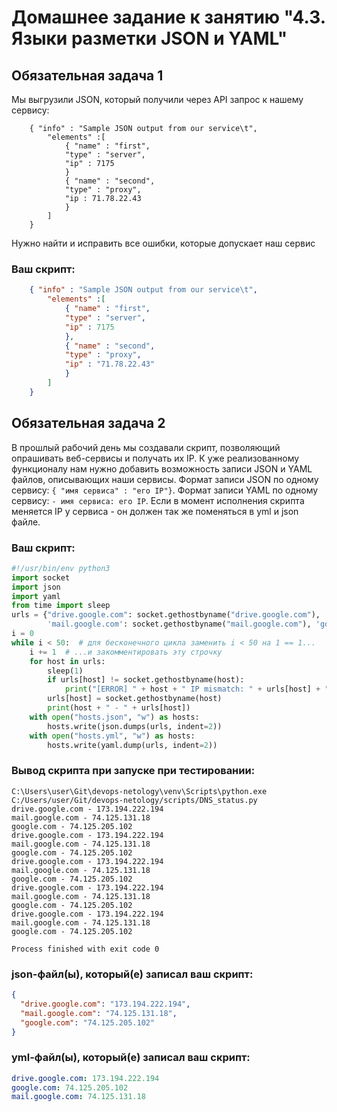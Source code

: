 # Домашнее задание к занятию "4.3. Языки разметки JSON и YAML"


## Обязательная задача 1
Мы выгрузили JSON, который получили через API запрос к нашему сервису:
```
    { "info" : "Sample JSON output from our service\t",
        "elements" :[
            { "name" : "first",
            "type" : "server",
            "ip" : 7175 
            }
            { "name" : "second",
            "type" : "proxy",
            "ip : 71.78.22.43
            }
        ]
    }
```
  Нужно найти и исправить все ошибки, которые допускает наш сервис

### Ваш скрипт:
```json
    { "info" : "Sample JSON output from our service\t",
        "elements" :[
            { "name" : "first",
            "type" : "server",
            "ip" : 7175 
            },
            { "name" : "second",
            "type" : "proxy",
            "ip" : "71.78.22.43"
            }
        ]
    }
```

## Обязательная задача 2
В прошлый рабочий день мы создавали скрипт, позволяющий опрашивать веб-сервисы и получать их IP. К уже реализованному функционалу нам нужно добавить возможность записи JSON и YAML файлов, описывающих наши сервисы. Формат записи JSON по одному сервису: `{ "имя сервиса" : "его IP"}`. Формат записи YAML по одному сервису: `- имя сервиса: его IP`. Если в момент исполнения скрипта меняется IP у сервиса - он должен так же поменяться в yml и json файле.

### Ваш скрипт:
```python
#!/usr/bin/env python3
import socket
import json
import yaml
from time import sleep
urls = {"drive.google.com": socket.gethostbyname("drive.google.com"),
        'mail.google.com': socket.gethostbyname("mail.google.com"), 'google.com': socket.gethostbyname("google.com")}
i = 0
while i < 50:  # для бесконечного цикла заменить i < 50 на 1 == 1...
    i += 1  # ...и закомментировать эту строчку
    for host in urls:
        sleep(1)
        if urls[host] != socket.gethostbyname(host):
            print("[ERROR] " + host + " IP mismatch: " + urls[host] + " " + socket.gethostbyname(host))
        urls[host] = socket.gethostbyname(host)
        print(host + " - " + urls[host])
    with open("hosts.json", "w") as hosts:
        hosts.write(json.dumps(urls, indent=2))
    with open("hosts.yml", "w") as hosts:
        hosts.write(yaml.dump(urls, indent=2))
```

### Вывод скрипта при запуске при тестировании:
```
C:\Users\user\Git\devops-netology\venv\Scripts\python.exe C:/Users/user/Git/devops-netology/scripts/DNS_status.py
drive.google.com - 173.194.222.194
mail.google.com - 74.125.131.18
google.com - 74.125.205.102
drive.google.com - 173.194.222.194
mail.google.com - 74.125.131.18
google.com - 74.125.205.102
drive.google.com - 173.194.222.194
mail.google.com - 74.125.131.18
google.com - 74.125.205.102
drive.google.com - 173.194.222.194
mail.google.com - 74.125.131.18
google.com - 74.125.205.102
drive.google.com - 173.194.222.194
mail.google.com - 74.125.131.18
google.com - 74.125.205.102

Process finished with exit code 0
```

### json-файл(ы), который(е) записал ваш скрипт:
```json
{
  "drive.google.com": "173.194.222.194",
  "mail.google.com": "74.125.131.18",
  "google.com": "74.125.205.102"
}
```

### yml-файл(ы), который(е) записал ваш скрипт:
```yaml
drive.google.com: 173.194.222.194
google.com: 74.125.205.102
mail.google.com: 74.125.131.18
```